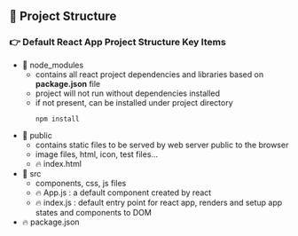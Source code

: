 ## 🍬 Project Structure
### :point_right: Default React App Project Structure Key Items
- 📂 node_modules
  - contains all react project dependencies and libraries based on **package.json** file
  - project will not run without dependencies installed
  - if not present, can be installed under project directory
    ```
    npm install
    ```
- 📂 public
  - contains static files to be served by web server public to the browser
  - image files, html, icon, test files...
  - :fire: index.html
- 📂 src
  - components, css, js files
  - :fire: App.js : a default component created by react
  - :fire: index.js : default entry point for react app, renders and setup app states and components to DOM
- :fire: package.json
